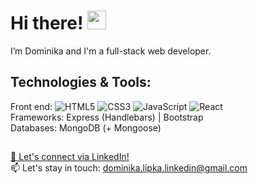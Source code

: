 # Hi there! <img src="https://raw.githubusercontent.com/MartinHeinz/MartinHeinz/master/wave.gif" width="30px">

I’m Dominika and I'm a full-stack web developer.


## Technologies & Tools:

Front end: 
![HTML5](https://img.shields.io/badge/-HTML5-%23E44D27?style=flat-square&logo=html5&logoColor=ffffff)
![CSS3](https://img.shields.io/badge/-CSS3-%231572B6?style=flat-square&logo=css3)
![JavaScript](https://img.shields.io/badge/-JavaScript-%23F7DF1C?style=flat-square&logo=javascript&logoColor=000000&labelColor=%23F7DF1C&color=%23FFCE5A)
![React](https://img.shields.io/badge/-React-%23282C34?style=flat-square&logo=react)
<br />
Frameworks: Express (Handlebars) | Bootstrap <br />
Databases: MongoDB (+ Mongoose)


##
[🤝 Let's connect via LinkedIn!](https://www.linkedin.com/in/dominika-lipka/) <br />
📫 Let's stay in touch: dominika.lipka.linkedin@gmail.com
